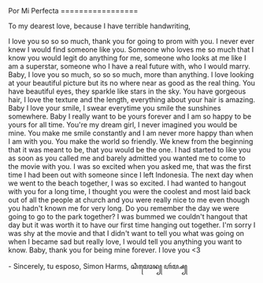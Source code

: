 <head>
<title>0003 - Verb</title>
<link rel="stylesheet" href="index.css"/>
<meta charset="utf-8"/>
</head>
Por Mi Perfecta
=================

  To my dearest love, because I have terrible handwriting,
    
I love you so so so much, thank you for going to prom with you. I never ever
knew I would find someone like you. Someone who loves me so much that I know
you would legit do anything for me, someone who looks at me like I am a
superstar, someone who I have a real future with, who I would marry. Baby, I
love you so much, so so so much, more than anything. I love looking at your
beautiful picture but its no where near as good as the real thing. You have
beautiful eyes, they sparkle like stars in the sky. You have gorgeous hair, I
love the texture and the length, everything about your hair is amazing. Baby I
love your smile, I swear everytime you smile the sunshines somewhere. Baby I
really want to be yours forever and I am so happy to be yours for all time.
You're my dream girl, I never imagined you would be mine. You make me smile
constantly and I am never more happy than when I am with you. You make the world
so friendly. We knew from the beginning that it was meant to be, that you would
be the one. I had started to like you as soon as you called me and barely
admitted you wanted me to come to the movie with you. I was so excited when you
asked me, that was the first time I had been out with someone since I left
Indonesia. The next day when we went to the beach together, I was so excited. I
had wanted to hangout with you for a long time, I thought you were the coolest
and most laid back out of all the people at church and you were really nice to
me even though you hadn't known me for very long. Do you remember the day we
were going to go to the park together? I was bummed we couldn't hangout that day
but it was worth it to have our first time hanging out together. I'm sorry I was
shy at the movie and that I didn't want to tell you what was going on when I
became sad but really love, I would tell you anything you want to know. Baby,
thank you for being mine forever. I love you <3

 \- Sincerely, tu esposo,
        Simon Harms, ꦱꦶꦩꦺꦴꦤ꧀ ꦲꦂꦩ꧀ꦱ꧀

